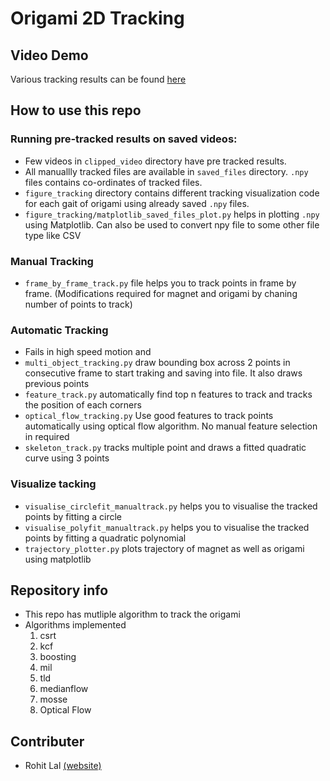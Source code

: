# Origami 2D Tracking 

## Video Demo
Various tracking results can be found [here](https://drive.google.com/drive/u/1/folders/1GapJK3oWHEMn0Bm4omrbM7fQUOPg2TjE)

## How to use this repo

### Running pre-tracked results on saved videos:
- Few videos in `clipped_video` directory have pre tracked results.
- All manuallly tracked files are available in `saved_files` directory. `.npy` files contains co-ordinates of tracked files.
- `figure_tracking` directory contains different tracking visualization code for each gait of origami using already saved `.npy` files.
-  `figure_tracking/matplotlib_saved_files_plot.py` helps in plotting `.npy` using Matplotlib. Can also be used to convert npy file to some other file type like CSV

### Manual Tracking
- `frame_by_frame_track.py` file helps you to track points in frame by frame. (Modifications required for magnet and origami by chaning number of points to track)

### Automatic Tracking
- Fails in high speed motion and 
- `multi_object_tracking.py` draw bounding box across 2 points in consecutive frame to start traking and saving into file. It also draws previous points
- `feature_track.py` automatically find top n features to track and tracks the position of each corners
- `optical_flow_tracking.py` Use good features to track points automatically using optical flow algorithm. No manual feature selection in required
- `skeleton_track.py` tracks multiple point and draws a fitted quadratic curve using 3 points

### Visualize tacking
- `visualise_circlefit_manualtrack.py` helps you to visualise the tracked points by fitting a circle
- `visualise_polyfit_manualtrack.py` helps you to visualise the tracked points by fitting a quadratic polynomial
- `trajectory_plotter.py` plots trajectory of magnet as well as origami using matplotlib

## Repository info
- This repo has mutliple algorithm to track the origami 
- Algorithms implemented
    1. csrt
    2. kcf
    3. boosting
    4. mil
    5. tld
    6. medianflow
    7. mosse 
    8. Optical Flow

## Contributer
- Rohit Lal  [(website)](https://take2rohit.github.io/)